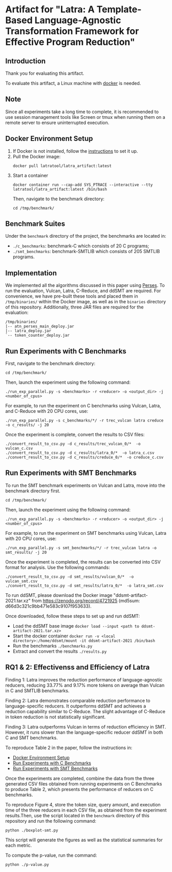 # Artifact for "Latra: A Template-Based Language-Agnostic Transformation Framework for Effective Program Reduction"

## Introduction

Thank you for evaluating this artifact.

To evaluate this artifact, a Linux machine with [docker](https://docs.docker.com/get-docker/) is needed.

## Note

Since all experiments take a long time to complete, it is recommended to use session management tools like Screen or tmux when running them on a remote server to ensure uninterrupted execution.

## Docker Environment Setup

1. If Docker is not installed, follow the [instructions](https://docs.docker.com/get-docker/) to set it up.
2. Pull the Docker image:
   ```
   docker pull latratool/latra_artifact:latest
   ```
3. Start a container
   ```
   docker container run --cap-add SYS_PTRACE --interactive --tty latratool/latra_artifact:latest /bin/bash
   ```
   Then, navigate to the benchmark directory:
   ```
   cd /tmp/benchmark/
   ```

## Benchmark Suites

Under the `benchmark` directory of the project, the benchmarks are located in:
- `./c_benchmarks`: benchmark-C which consists of 20 C programs;
- `./smt_benchmarks`: benchmark-SMTLIB which consists of 205 SMTLIB programs.

## Implementation
We implemented all the algorithms discussed in this paper using [Perses](https://github.com/uw-pluverse/perses). To run the evaluation, Vulcan, Latra, C-Reduce, and ddSMT are required. For convenience, we have pre-built these tools and placed them in `/tmp/binaries/` within the Docker image, as well as in the `binaries` directory of this repository. Additionally, three JAR files are required for the evaluation:
```
/tmp/binaries/
|-- atn_perses_main_deploy.jar
|-- latra_deploy.jar
`-- token_counter_deploy.jar
```

## Run Experiments with C Benchmarks

First, navigate to the benchmark directory:
```
cd /tmp/benchmark/
```
Then, launch the experiment using the following command:
```
./run_exp_parallel.py -s <benchmarks> -r <reducer> -o <output_dir> -j <number_of_cpus>
```
For example, to run the experiment on C benchmarks using Vulcan, Latra, and C-Reduce with 20 CPU cores, use:
```
./run_exp_parallel.py -s c_benchmarks/*/ -r trec_vulcan latra creduce -o c_results/ -j 20
```
Once the experiment is complete, convert the results to CSV files:
```
./convert_result_to_csv.py -d c_results/trec_vulcan_0/*  -o vulcan_c.csv
./convert_result_to_csv.py -d c_results/latra_0/*  -o latra_c.csv
./convert_result_to_csv.py -d c_results/creduce_0/*  -o creduce_c.csv
```

## Run Experiments with SMT Benchmarks
To run the SMT benchmark experiments on Vulcan and Latra, move into the benchmark directory first.
```
cd /tmp/benchmark/
```
Then, launch the experiment using the following command:
```
./run_exp_parallel.py -s <benchmarks> -r <reducer> -o <output_dir> -j <number_of_cpus>
```
For example, to run the experiment on SMT benchmarks using Vulcan, Latra with 20 CPU cores, use:
```
./run_exp_parallel.py -s smt_benchmarks/*/ -r trec_vulcan latra -o smt_results/ -j 20
```
Once the experiment is completed, the results can be converted into CSV format for analysis. Use the following commands:
```
./convert_result_to_csv.py -d smt_results/vulcan_0/*  -o vulcan_smt.csv
./convert_result_to_csv.py -d smt_results/latra_0/*  -o latra_smt.csv
```

To run ddSMT, please download the Docker image "ddsmt-artifact-2021.tar.xz" from https://zenodo.org/record/4721925 (md5sum: d66d3c321c9bb471e583c9107f953633).

Once downloaded, follow these steps to set up and run ddSMT:
- Load the ddSMT base image `docker load --input <path to ddsmt-artifact-2021.tar.xz>`
- Start the docker container `docker run -v <local directory>:/home/ddsmt/mount -it ddsmt-artifact-2021 /bin/bash`
- Run the benchmarks `./benchmarks.py`
- Extract and convert the results `./results.py`

## RQ1 & 2: Effectivenss and Efficiency of Latra

Finding 1: Latra improves the reduction performance of language-agnostic reducers, reducing 33.77% and 9.17% more tokens on average than Vulcan in C and SMTLIB benchmarks. 

Finding 2: Latra demonstrates comparable reduction performance to language-specific reducers. It outperforms ddSMT and achieves a reduction capability similar to C-Reduce. The slight advantage of C-Reduce in token reduction is not statistically significant.

Finding 3: Latra outperforms Vulcan in terms of reduction efficiency in SMT. However, it runs slower than the language-specific reducer ddSMT in both C and SMT benchmarks.

To reproduce Table 2 in the paper, follow the instructions in:
- [Docker Environment Setup](#docker-environment-setup)
- [Run Experiments with C Benchmarks](#run-experiments-with-c-benchmarks)
- [Run Experiments with SMT Benchmarks](#run-experiments-with-smt-benchmarks)

Once the experiments are completed, combine the data from the three generated CSV files obtained from running experiments on C Benchmarks to produce Table 2, which presents the performance of reducers on C benchmarks.

To reproduce Figure 4, store the token size, query amount, and execution time of the three reducers in each CSV file, as obtained from the experiment results.Then, use the script located in the `benchmark` directory of this repository and run the following command:
```
python ./boxplot-smt.py
```
This script will generate the figures as well as the statistical summaries for each metric.

To compute the p-value, run the command:
```
python ./p-value.py
```